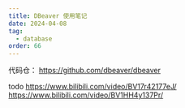 ```yaml
---
title: DBeaver 使用笔记
date: 2024-04-08
tag:
  - database
order: 66
---
```


代码仓：
<https://github.com/dbeaver/dbeaver>

todo
https://www.bilibili.com/video/BV17r42177eJ/
https://www.bilibili.com/video/BV1HH4y137Pr/
